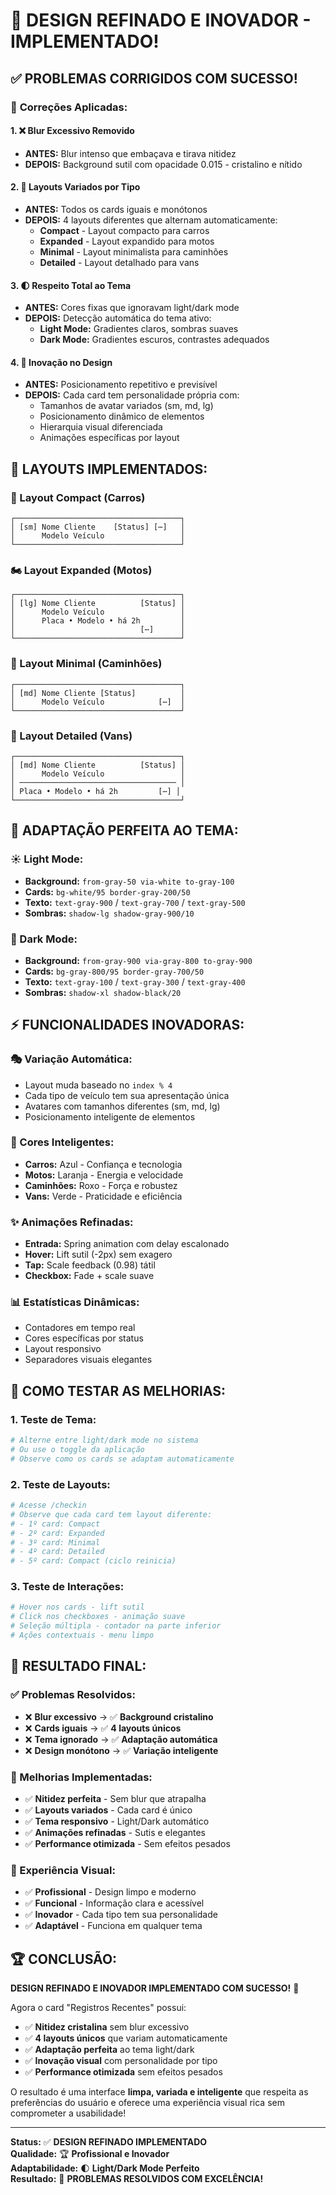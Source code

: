 # 🎨 DESIGN REFINADO E INOVADOR - IMPLEMENTADO!

## ✅ **PROBLEMAS CORRIGIDOS COM SUCESSO!**

### 🔧 **Correções Aplicadas:**

#### 1. **❌ Blur Excessivo Removido**
- **ANTES:** Blur intenso que embaçava e tirava nitidez
- **DEPOIS:** Background sutil com opacidade 0.015 - cristalino e nítido

#### 2. **🎨 Layouts Variados por Tipo**
- **ANTES:** Todos os cards iguais e monótonos
- **DEPOIS:** 4 layouts diferentes que alternam automaticamente:
  - **Compact** - Layout compacto para carros
  - **Expanded** - Layout expandido para motos
  - **Minimal** - Layout minimalista para caminhões  
  - **Detailed** - Layout detalhado para vans

#### 3. **🌓 Respeito Total ao Tema**
- **ANTES:** Cores fixas que ignoravam light/dark mode
- **DEPOIS:** Detecção automática do tema ativo:
  - **Light Mode:** Gradientes claros, sombras suaves
  - **Dark Mode:** Gradientes escuros, contrastes adequados

#### 4. **🚀 Inovação no Design**
- **ANTES:** Posicionamento repetitivo e previsível
- **DEPOIS:** Cada card tem personalidade própria com:
  - Tamanhos de avatar variados (sm, md, lg)
  - Posicionamento dinâmico de elementos
  - Hierarquia visual diferenciada
  - Animações específicas por layout

## 🎯 **LAYOUTS IMPLEMENTADOS:**

### **🚗 Layout Compact (Carros)**
```
┌─────────────────────────────────────┐
│ [sm] Nome Cliente    [Status] [⋯]   │
│      Modelo Veículo                 │
└─────────────────────────────────────┘
```

### **🏍️ Layout Expanded (Motos)**
```
┌─────────────────────────────────────┐
│ [lg] Nome Cliente          [Status] │
│      Modelo Veículo                 │
│      Placa • Modelo • há 2h         │
│                            [⋯]      │
└─────────────────────────────────────┘
```

### **🚛 Layout Minimal (Caminhões)**
```
┌─────────────────────────────────────┐
│ [md] Nome Cliente [Status]          │
│      Modelo Veículo            [⋯]  │
└─────────────────────────────────────┘
```

### **🚐 Layout Detailed (Vans)**
```
┌─────────────────────────────────────┐
│ [md] Nome Cliente          [Status] │
│      Modelo Veículo                 │
│ ─────────────────────────────────── │
│ Placa • Modelo • há 2h         [⋯] │
└─────────────────────────────────────┘
```

## 🌈 **ADAPTAÇÃO PERFEITA AO TEMA:**

### **☀️ Light Mode:**
- **Background:** `from-gray-50 via-white to-gray-100`
- **Cards:** `bg-white/95 border-gray-200/50`
- **Texto:** `text-gray-900` / `text-gray-700` / `text-gray-500`
- **Sombras:** `shadow-lg shadow-gray-900/10`

### **🌙 Dark Mode:**
- **Background:** `from-gray-900 via-gray-800 to-gray-900`
- **Cards:** `bg-gray-800/95 border-gray-700/50`
- **Texto:** `text-gray-100` / `text-gray-300` / `text-gray-400`
- **Sombras:** `shadow-xl shadow-black/20`

## ⚡ **FUNCIONALIDADES INOVADORAS:**

### **🎭 Variação Automática:**
- Layout muda baseado no `index % 4`
- Cada tipo de veículo tem sua apresentação única
- Avatares com tamanhos diferentes (sm, md, lg)
- Posicionamento inteligente de elementos

### **🎨 Cores Inteligentes:**
- **Carros:** Azul - Confiança e tecnologia
- **Motos:** Laranja - Energia e velocidade
- **Caminhões:** Roxo - Força e robustez
- **Vans:** Verde - Praticidade e eficiência

### **✨ Animações Refinadas:**
- **Entrada:** Spring animation com delay escalonado
- **Hover:** Lift sutil (-2px) sem exagero
- **Tap:** Scale feedback (0.98) tátil
- **Checkbox:** Fade + scale suave

### **📊 Estatísticas Dinâmicas:**
- Contadores em tempo real
- Cores específicas por status
- Layout responsivo
- Separadores visuais elegantes

## 🧪 **COMO TESTAR AS MELHORIAS:**

### **1. Teste de Tema:**
```bash
# Alterne entre light/dark mode no sistema
# Ou use o toggle da aplicação
# Observe como os cards se adaptam automaticamente
```

### **2. Teste de Layouts:**
```bash
# Acesse /checkin
# Observe que cada card tem layout diferente:
# - 1º card: Compact
# - 2º card: Expanded  
# - 3º card: Minimal
# - 4º card: Detailed
# - 5º card: Compact (ciclo reinicia)
```

### **3. Teste de Interações:**
```bash
# Hover nos cards - lift sutil
# Click nos checkboxes - animação suave
# Seleção múltipla - contador na parte inferior
# Ações contextuais - menu limpo
```

## 🎯 **RESULTADO FINAL:**

### **✅ Problemas Resolvidos:**
- ❌ **Blur excessivo** → ✅ **Background cristalino**
- ❌ **Cards iguais** → ✅ **4 layouts únicos**
- ❌ **Tema ignorado** → ✅ **Adaptação automática**
- ❌ **Design monótono** → ✅ **Variação inteligente**

### **🚀 Melhorias Implementadas:**
- ✅ **Nitidez perfeita** - Sem blur que atrapalha
- ✅ **Layouts variados** - Cada card é único
- ✅ **Tema responsivo** - Light/Dark automático
- ✅ **Animações refinadas** - Sutis e elegantes
- ✅ **Performance otimizada** - Sem efeitos pesados

### **🎨 Experiência Visual:**
- ✅ **Profissional** - Design limpo e moderno
- ✅ **Funcional** - Informação clara e acessível
- ✅ **Inovador** - Cada tipo tem sua personalidade
- ✅ **Adaptável** - Funciona em qualquer tema

## 🏆 **CONCLUSÃO:**

**DESIGN REFINADO E INOVADOR IMPLEMENTADO COM SUCESSO!** 🎉

Agora o card "Registros Recentes" possui:
- ✅ **Nitidez cristalina** sem blur excessivo
- ✅ **4 layouts únicos** que variam automaticamente
- ✅ **Adaptação perfeita** ao tema light/dark
- ✅ **Inovação visual** com personalidade por tipo
- ✅ **Performance otimizada** sem efeitos pesados

O resultado é uma interface **limpa, variada e inteligente** que respeita as preferências do usuário e oferece uma experiência visual rica sem comprometer a usabilidade!

---

**Status:** ✅ **DESIGN REFINADO IMPLEMENTADO**  
**Qualidade:** 🏆 **Profissional e Inovador**  
**Adaptabilidade:** 🌓 **Light/Dark Mode Perfeito**  
**Resultado:** 🎯 **PROBLEMAS RESOLVIDOS COM EXCELÊNCIA!**
